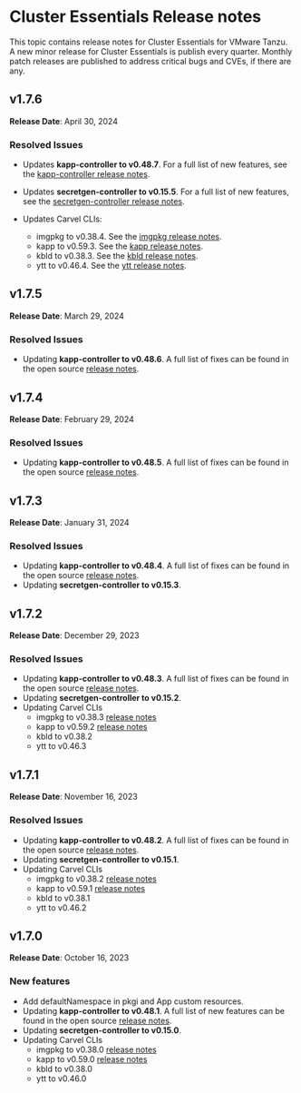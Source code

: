 # Cluster Essentials Release notes

This topic contains release notes for Cluster Essentials for VMware Tanzu. A new minor release for Cluster Essentials is publish every quarter. Monthly patch releases are published to address critical bugs and CVEs, if there are any.

## <a id='1-7-6'></a> v1.7.6

**Release Date**: April 30, 2024

### <a id='1-7-6-resolved-issues'></a> Resolved Issues

- Updates **kapp-controller to v0.48.7**. For a full list of new features, see the
  [kapp-controller release notes](https://github.com/carvel-dev/kapp-controller/releases/tag/v0.48.7).

- Updates **secretgen-controller to v0.15.5**. For a full list of new features, see the
  [secretgen-controller release notes](https://github.com/carvel-dev/secretgen-controller/releases/tag/v0.15.5).

- Updates Carvel CLIs:
    - imgpkg to v0.38.4. See the [imgpkg release notes](https://github.com/carvel-dev/imgpkg/releases/tag/v0.38.4).
    - kapp to v0.59.3. See the [kapp release notes](https://github.com/carvel-dev/kapp/releases/tag/v0.59.3).
    - kbld to v0.38.3. See the [kbld release notes](https://github.com/carvel-dev/kbld/releases/tag/v0.38.3).
    - ytt to v0.46.4. See the [ytt release notes](https://github.com/carvel-dev/ytt/releases/tag/v0.46.4).

## <a id='1-7-5'></a> v1.7.5

**Release Date**: March 29, 2024

### <a id='1-7-5-resolved-issues'></a> Resolved Issues
* Updating **kapp-controller to v0.48.6**. A full list of fixes can be found in the open source [release notes](https://github.com/carvel-dev/kapp-controller/releases/tag/v0.48.6).

## <a id='1-7-4'></a> v1.7.4

**Release Date**: February 29, 2024

### <a id='1-7-4-resolved-issues'></a> Resolved Issues
* Updating **kapp-controller to v0.48.5**. A full list of fixes can be found in the open source [release notes](https://github.com/carvel-dev/kapp-controller/releases/tag/v0.48.5).

## <a id='1-7-3'></a> v1.7.3

**Release Date**: January 31, 2024

### <a id='1-7-3-resolved-issues'></a> Resolved Issues
* Updating **kapp-controller to v0.48.4**. A full list of fixes can be found in the open source [release notes](https://github.com/carvel-dev/kapp-controller/releases/tag/v0.48.4).
* Updating **secretgen-controller to v0.15.3**.

## <a id='1-7-2'></a> v1.7.2

**Release Date**: December 29, 2023

### <a id='1-7-2-resolved-issues'></a> Resolved Issues
* Updating **kapp-controller to v0.48.3**. A full list of fixes can be found in the open source [release notes](https://github.com/carvel-dev/kapp-controller/releases/tag/v0.48.3).
* Updating **secretgen-controller to v0.15.2**.
* Updating Carvel CLIs
  * imgpkg to v0.38.3 [release notes](https://github.com/carvel-dev/imgpkg/releases/tag/v0.38.3)
  * kapp to v0.59.2 [release notes](https://github.com/carvel-dev/kapp/releases/tag/v0.59.2)
  * kbld to v0.38.2
  * ytt to v0.46.3

## <a id='1-7-1'></a> v1.7.1

**Release Date**: November 16, 2023

### <a id='1-7-1-resolved-issues'></a> Resolved Issues
* Updating **kapp-controller to v0.48.2**. A full list of fixes can be found in the open source [release notes](https://github.com/carvel-dev/kapp-controller/releases/tag/v0.48.2).
* Updating **secretgen-controller to v0.15.1**.
* Updating Carvel CLIs
  * imgpkg to v0.38.2 [release notes](https://github.com/carvel-dev/imgpkg/releases/tag/v0.38.2)
  * kapp to v0.59.1 [release notes](https://github.com/carvel-dev/kapp/releases/tag/v0.59.1)
  * kbld to v0.38.1
  * ytt to v0.46.2

## <a id='1-7'></a> v1.7.0

**Release Date**: October 16, 2023

### <a id='1-7-new-features'></a> New features
* Add defaultNamespace in pkgi and App custom resources.
* Updating **kapp-controller to v0.48.1**. A full list of new features can be found in the open source [release notes](https://github.com/carvel-dev/kapp-controller/releases/tag/v0.48.0).
* Updating **secretgen-controller to v0.15.0**.
* Updating Carvel CLIs
  * imgpkg to v0.38.0 [release notes](https://github.com/carvel-dev/imgpkg/releases/tag/v0.38.0)
  * kapp to v0.59.0 [release notes](https://github.com/carvel-dev/kapp/releases/tag/v0.59.0)
  * kbld to v0.38.0
  * ytt to v0.46.0
